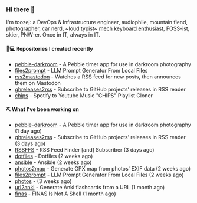 ### Hi there 👋

I'm toozej: a DevOps & Infrastructure engineer, audiophile, mountain fiend, photographer, car nerd, ~loud typist~ [mech keyboard enthusiast](https://github.com/toozej/keebs), FOSS-ist, skier, PNW-er. Once in IT, always in IT.

#### 👨💻 Repositories I created recently

- [pebble-darkroom](https://github.com/toozej/pebble-darkroom) - A Pebble timer app for use in darkroom photography
- [files2prompt](https://github.com/toozej/files2prompt) - LLM Prompt Generator From Local Files
- [rss2mastodon](https://github.com/toozej/rss2mastodon) - Watches a RSS feed for new posts, then announces them on Mastodon
- [ghreleases2rss](https://github.com/toozej/ghreleases2rss) - Subscribe to GitHub projects’ releases in RSS reader
- [chips](https://github.com/toozej/chips) - Spotify to Youtube Music "CHIPS" Playlist Cloner

#### ⛏️ What I've been working on

- [pebble-darkroom](https://github.com/toozej/pebble-darkroom) - A Pebble timer app for use in darkroom photography (1 day ago)
- [ghreleases2rss](https://github.com/toozej/ghreleases2rss) - Subscribe to GitHub projects’ releases in RSS reader (3 days ago)
- [RSSFFS](https://github.com/toozej/RSSFFS) - RSS Feed Finder [and] Subscriber (3 days ago)
- [dotfiles](https://github.com/toozej/dotfiles) - Dotfiles (2 weeks ago)
- [ansible](https://github.com/toozej/ansible) - Ansible (2 weeks ago)
- [photos2map](https://github.com/toozej/photos2map) - Generate GPX map from photos' EXIF data (2 weeks ago)
- [files2prompt](https://github.com/toozej/files2prompt) - LLM Prompt Generator From Local Files (2 weeks ago)
- [photos](https://github.com/toozej/photos) -  (3 weeks ago)
- [url2anki](https://github.com/toozej/url2anki) - Generate Anki flashcards from a URL (1 month ago)
- [finas](https://github.com/toozej/finas) - FINAS Is Not A Shell (1 month ago)
